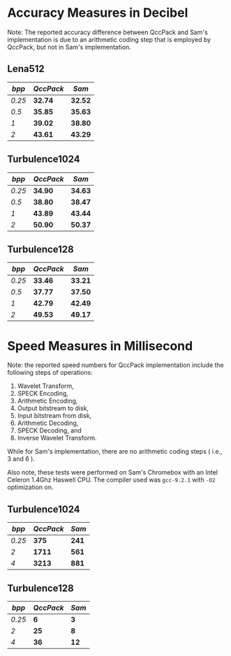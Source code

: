 # Accuracy Measures in Decibel

Note: The reported accuracy difference between QccPack and Sam's implementation is due to 
an arithmetic coding step that is employed by QccPack, but not in Sam's implementation.

## Lena512

*bpp*  |    *QccPack*    |  *Sam*
-------| --------------- | ----------
*0.25* |     **32.74**   |      **32.52**
*0.5*  |     **35.85**   |      **35.63**
*1*    |     **39.02**   |      **38.80**
*2*    |     **43.61**   |      **43.29**



## Turbulence1024

*bpp*    |    *QccPack*    |     *Sam*
---------|-----------------|-----------
*0.25*   |     **34.90**   |     **34.63**
*0.5*    |     **38.80**   |     **38.47**
*1*      |     **43.89**   |     **43.44**
*2*      |     **50.90**   |     **50.37**



## Turbulence128

*bpp*     |   *QccPack*    |     *Sam*
----------|----------------|------------
*0.25*    |   **33.46**    |     **33.21**
*0.5*     |   **37.77**    |     **37.50**
*1*       |   **42.79**    |     **42.49**
*2*       |   **49.53**    |     **49.17**



# Speed Measures in Millisecond

Note: the reported speed numbers for QccPack implementation include the following
steps of operations:
1. Wavelet Transform,
2. SPECK Encoding,  
3. Arithmetic Encoding,
4. Output bitstream to disk,
5. Input bitstream from disk,
6. Arithmetic Decoding,
7. SPECK Decoding, and
8. Inverse Wavelet Transform.

While for Sam's implementation, there are no arithmetic coding steps ( i.e., 3 and 6 ).


Also note, these tests were performed on Sam's Chromebox with an Intel Celeron 1.4Ghz Haswell CPU.
The compiler used was `gcc-9.2.1` with `-O2` optimization on.

## Turbulence1024

*bpp*     |     *QccPack*     |    *Sam*
----------|-------------------|----------
*0.25*    |     **375**       |    **241**
*2*       |     **1711**      |    **561**
*4*       |     **3213**      |    **881**



## Turbulence128

*bpp*      |      *QccPack*    |    *Sam*
-----------|-------------------|--------------
*0.25*     |      **6**        |    **3**
*2*        |      **25**       |    **8**
*4*        |      **36**       |    **12**
